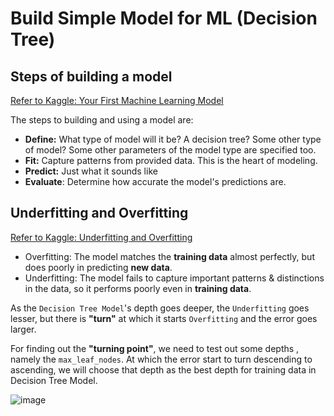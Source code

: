 # Build Simple Model for ML (Decision Tree)


## Steps of building a model

[Refer to Kaggle: Your First Machine Learning Model
](https://www.kaggle.com/dansbecker/your-first-machine-learning-model)

The steps to building and using a model are:
- **Define:** What type of model will it be?  A decision tree?  Some other type of model? Some other parameters of the model type are specified too.
- **Fit:** Capture patterns from provided data. This is the heart of modeling.
- **Predict:** Just what it sounds like
- **Evaluate**: Determine how accurate the model's predictions are.


## Underfitting and Overfitting

[Refer to Kaggle: Underfitting and Overfitting](https://www.kaggle.com/dansbecker/underfitting-and-overfitting)

- Overfitting: The model matches the **training data** almost perfectly, but does poorly in predicting **new data**.
- Underfitting: The model fails to capture important patterns & distinctions in the data, so it performs poorly even in **training data**.

As the `Decision Tree Model`'s depth goes deeper, the `Underfitting` goes lesser, but there is **"turn"** at which it starts `Overfitting` and the error goes larger.

For finding out the **"turning point"**, we need to test out some depths , namely the `max_leaf_nodes`. At which the error start to turn descending to ascending, we will choose that depth as the best depth for training data in Decision Tree Model.

![image](https://user-images.githubusercontent.com/14041622/46569806-d0c55d80-c98c-11e8-8b94-6703848f7e92.png)

